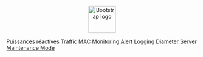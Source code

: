 <p align="center">
  <a href="https://getbootstrap.com/">
    <img src="https://getbootstrap.com/docs/4.3/assets/brand/bootstrap-solid.svg" alt="Bootstrap logo" width="72" height="72">
  </a>
</p>

<section class="row">
  <div class="mx-auto">
    <a class="btn btn-outline-primary" href="pdfs/electrotechnique/Puissance_act_react3_ex.pdf">Puissances réactives</a>
    <a class="btn btn-outline-primary" href="#">Traffic</a>
    <a class="btn btn-outline-primary" href="#">MAC Monitoring</a>
    <a class="btn btn-outline-primary" href="#">Alert Logging</a>
    <a class="btn btn-outline-primary" href="#">Diameter Server</a>
    <a class="btn btn-outline-primary" href="#">Maintenance Mode</a>
  </div>
</section>
